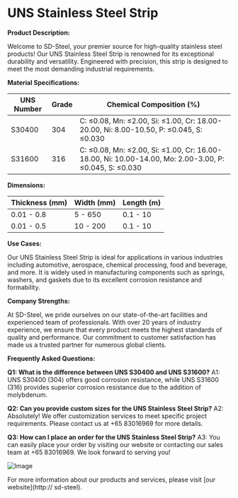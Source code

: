 # UNS Stainless Steel Strip

**Product Description:**

Welcome to SD-Steel, your premier source for high-quality stainless steel products! Our UNS Stainless Steel Strip is renowned for its exceptional durability and versatility. Engineered with precision, this strip is designed to meet the most demanding industrial requirements.

**Material Specifications:**

| UNS Number | Grade       | Chemical Composition (%) |
|------------|-------------|--------------------------|
| S30400     | 304         | C: ≤0.08, Mn: ≤2.00, Si: ≤1.00, Cr: 18.00-20.00, Ni: 8.00-10.50, P: ≤0.045, S: ≤0.030 |
| S31600     | 316         | C: ≤0.08, Mn: ≤2.00, Si: ≤1.00, Cr: 16.00-18.00, Ni: 10.00-14.00, Mo: 2.00-3.00, P: ≤0.045, S: ≤0.030 |

**Dimensions:**

| Thickness (mm) | Width (mm) | Length (m) |
|-----------------|-------------|------------|
| 0.01 - 0.8      | 5 - 650     | 0.1 - 10   |
| 0.01 - 0.5      | 10 - 200    | 0.1 - 10   |

**Use Cases:**

Our UNS Stainless Steel Strip is ideal for applications in various industries including automotive, aerospace, chemical processing, food and beverage, and more. It is widely used in manufacturing components such as springs, washers, and gaskets due to its excellent corrosion resistance and formability.

**Company Strengths:**

At SD-Steel, we pride ourselves on our state-of-the-art facilities and experienced team of professionals. With over 20 years of industry experience, we ensure that every product meets the highest standards of quality and performance. Our commitment to customer satisfaction has made us a trusted partner for numerous global clients.

**Frequently Asked Questions:**

**Q1: What is the difference between UNS S30400 and UNS S31600?**
A1: UNS S30400 (304) offers good corrosion resistance, while UNS S31600 (316) provides superior corrosion resistance due to the addition of molybdenum.

**Q2: Can you provide custom sizes for the UNS Stainless Steel Strip?**
A2: Absolutely! We offer customization services to meet specific project requirements. Please contact us at +65 83016969 for more details.

**Q3: How can I place an order for the UNS Stainless Steel Strip?**
A3: You can easily place your order by visiting our website or contacting our sales team at +65 83016969. We look forward to serving you!

![Image](https://github.com/user-attachments/assets/2567258e-e124-4816-932d-1809bd27ef0b)

For more information about our products and services, please visit [our website](http:// sd-steel).